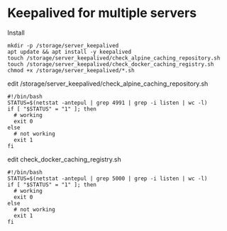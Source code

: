 # Keepalived for multiple servers

Install
```
mkdir -p /storage/server_keepalived
apt update && apt install -y keepalived
touch /storage/server_keepalived/check_alpine_caching_repository.sh
touch /storage/server_keepalived/check_docker_caching_registry.sh
chmod +x /storage/server_keepalived/*.sh
```

edit /storage/server_keepalived/check_alpine_caching_repository.sh
```
#!/bin/bash
STATUS=$(netstat -antepul | grep 4991 | grep -i listen | wc -l)
if [ "$STATUS" = "1" ]; then
  # working
  exit 0
else
  # not working
  exit 1
fi
```

edit check_docker_caching_registry.sh
```
#!/bin/bash
STATUS=$(netstat -antepul | grep 5000 | grep -i listen | wc -l)
if [ "$STATUS" = "1" ]; then
  # working
  exit 0
else
  # not working
  exit 1
fi
```
